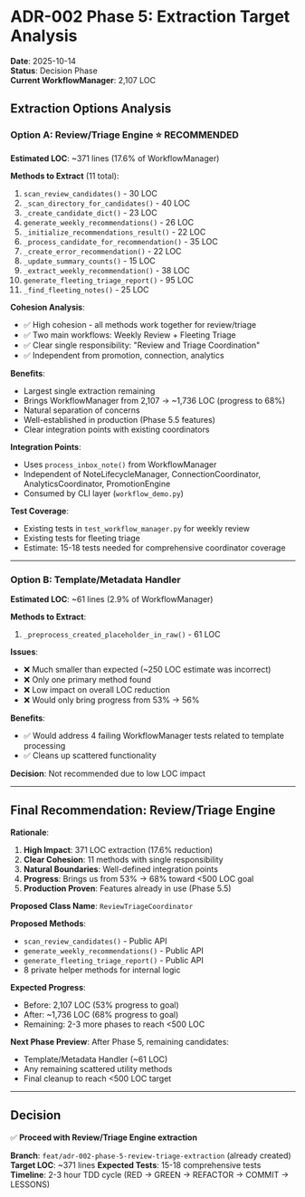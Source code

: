 # ADR-002 Phase 5: Extraction Target Analysis

**Date**: 2025-10-14  
**Status**: Decision Phase  
**Current WorkflowManager**: 2,107 LOC

## Extraction Options Analysis

### Option A: Review/Triage Engine ⭐ **RECOMMENDED**

**Estimated LOC**: ~371 lines (17.6% of WorkflowManager)

**Methods to Extract** (11 total):
1. `scan_review_candidates()` - 30 LOC
2. `_scan_directory_for_candidates()` - 40 LOC
3. `_create_candidate_dict()` - 23 LOC
4. `generate_weekly_recommendations()` - 26 LOC
5. `_initialize_recommendations_result()` - 22 LOC
6. `_process_candidate_for_recommendation()` - 35 LOC
7. `_create_error_recommendation()` - 22 LOC
8. `_update_summary_counts()` - 15 LOC
9. `_extract_weekly_recommendation()` - 38 LOC
10. `generate_fleeting_triage_report()` - 95 LOC
11. `_find_fleeting_notes()` - 25 LOC

**Cohesion Analysis**:
- ✅ High cohesion - all methods work together for review/triage
- ✅ Two main workflows: Weekly Review + Fleeting Triage
- ✅ Clear single responsibility: "Review and Triage Coordination"
- ✅ Independent from promotion, connection, analytics

**Benefits**:
- Largest single extraction remaining
- Brings WorkflowManager from 2,107 → ~1,736 LOC (progress to 68%)
- Natural separation of concerns
- Well-established in production (Phase 5.5 features)
- Clear integration points with existing coordinators

**Integration Points**:
- Uses `process_inbox_note()` from WorkflowManager
- Independent of NoteLifecycleManager, ConnectionCoordinator, AnalyticsCoordinator, PromotionEngine
- Consumed by CLI layer (`workflow_demo.py`)

**Test Coverage**:
- Existing tests in `test_workflow_manager.py` for weekly review
- Existing tests for fleeting triage
- Estimate: 15-18 tests needed for comprehensive coordinator coverage

---

### Option B: Template/Metadata Handler

**Estimated LOC**: ~61 lines (2.9% of WorkflowManager)

**Methods to Extract**:
1. `_preprocess_created_placeholder_in_raw()` - 61 LOC

**Issues**:
- ❌ Much smaller than expected (~250 LOC estimate was incorrect)
- ❌ Only one primary method found
- ❌ Low impact on overall LOC reduction
- ❌ Would only bring progress from 53% → 56%

**Benefits**:
- ✅ Would address 4 failing WorkflowManager tests related to template processing
- ✅ Cleans up scattered functionality

**Decision**: Not recommended due to low LOC impact

---

## Final Recommendation: Review/Triage Engine

**Rationale**:
1. **High Impact**: 371 LOC extraction (17.6% reduction)
2. **Clear Cohesion**: 11 methods with single responsibility
3. **Natural Boundaries**: Well-defined integration points
4. **Progress**: Brings us from 53% → 68% toward <500 LOC goal
5. **Production Proven**: Features already in use (Phase 5.5)

**Proposed Class Name**: `ReviewTriageCoordinator`

**Proposed Methods**:
- `scan_review_candidates()` - Public API
- `generate_weekly_recommendations()` - Public API
- `generate_fleeting_triage_report()` - Public API
- 8 private helper methods for internal logic

**Expected Progress**:
- Before: 2,107 LOC (53% progress to goal)
- After: ~1,736 LOC (68% progress to goal)
- Remaining: 2-3 more phases to reach <500 LOC

**Next Phase Preview**:
After Phase 5, remaining candidates:
- Template/Metadata Handler (~61 LOC)
- Any remaining scattered utility methods
- Final cleanup to reach <500 LOC target

---

## Decision

✅ **Proceed with Review/Triage Engine extraction**

**Branch**: `feat/adr-002-phase-5-review-triage-extraction` (already created)
**Target LOC**: ~371 lines
**Expected Tests**: 15-18 comprehensive tests
**Timeline**: 2-3 hour TDD cycle (RED → GREEN → REFACTOR → COMMIT → LESSONS)
